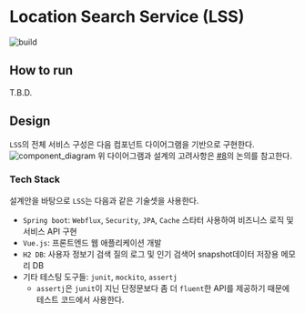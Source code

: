 # Location Search Service (LSS)

![build](https://img.shields.io/circleci/project/github/not-for-me/location-search.svg)

## How to run
T.B.D.

## Design 
`LSS`의 전체 서비스 구성은 다음 컴포넌트 다이어그램을 기반으로 구현한다.
![component_diagram](http://www.plantuml.com/plantuml/proxy?src=https://raw.githubusercontent.com/not-for-me/location-search-service/master/docs/service-conceptual-component.puml)
위 다이어그램과 설계의 고려사항은 [#8](https://github.com/not-for-me/location-search-service/issues/8#issuecomment-487375863)의 논의를 참고한다.


### Tech Stack
설계안을 바탕으로 `LSS`는 다음과 같은 기술셋을 사용한다.
* `Spring boot`: `Webflux`, `Security`, `JPA`, `Cache` 스타터 사용하여 비즈니스 로직 및 서비스 API 구현
* `Vue.js`: 프론트엔드 웹 애플리케이션 개발
* `H2 DB`: 사용자 정보기 검색 질의 로그 및 인기 검색어 snapshot데이터 저장용 메모리 DB
* 기타 테스팅 도구들: `junit`, `mockito`, `assertj`
  * `assertj`은 `junit`이 지닌 단정문보다 좀 더 `fluent`한 API를 제공하기 때문에 테스트 코드에서 사용한다.





